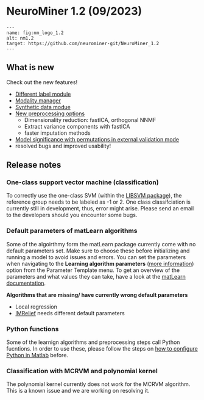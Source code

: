 # NeuroMiner 1.2 (09/2023)
```{figure} Images/splash.png
---
name: fig:nm_logo_1.2
alt: nm1.2
target: https://github.com/neurominer-git/NeuroMiner_1.2
---
```

## What is new
Check out the new features! 

- [Different label module](4.2.15_paramtemp_different_label)
- [Modality manager](input_data)
- [Synthetic data modue](4.2.16_paramtemp_synthetic_data)
- [New preprocessing options](preprocessing_pipeline) 
    - Dimensionality reduction: fastICA, orthogonal NNMF
    - Extract variance components with fastICA
    - faster imputation methods
- [Model significance with permutations in external validation mode](OOCV_analysis)
- resolved bugs and improved usability!


## Release notes

### One-class support vector machine (classification)
To correctly use the one-class SVM (within the [LIBSVM package](https://www.csie.ntu.edu.tw/~cjlin/libsvm/)), the reference group needs to be labeled as -1 or 2. One class classifciation is currently still in development, thus, error might arise. Please send an email to the developers should you encounter some bugs. 

### Default parameters of matLearn algorithms 
Some of the algoirthmy form the matLearn package currently come with no default parameters set. Make sure to choose these before initializing and running a model to avoid issues and errors. You can set the parameters when navigating to the **Learning algorithm parameters** ([more information](learning_algorithm_parameters)) option from the Parameter Template menu. To get an overview of the parameters and what values they can take, have a look at the [matLearn documentation](https://www.cs.ubc.ca/~schmidtm/Software/matLearn.html).

**Algorithms that are missing/ have currently wrong default parameters**
- Local regression 
- [IMRelief](https://dl.acm.org/doi/abs/10.1016/j.compbiolchem.2019.03.017) needs different default parameters


### Python functions
Some of the learnign algorithms and preprocessing steps call Python fucntions. In order to use these, please follow the steps on [how to configure Python in Matlab](python_matlab) before. 

### Classification with MCRVM and polynomial kernel
The polynomial kernel currently does not work for the MCRVM algorithm. This is a known issue and we are working on resolving it. 
